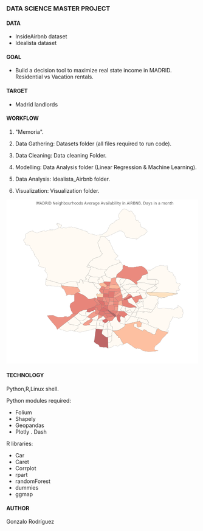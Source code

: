 

### DATA SCIENCE MASTER PROJECT 

#### DATA
- InsideAirbnb dataset
- Idealista dataset

#### GOAL

- Build a decision tool to maximize real state income in MADRID. Residential vs Vacation rentals.

#### TARGET

- Madrid landlords

#### WORKFLOW
1) "Memoria".

2) Data Gathering:  Datasets folder (all files required to run code).

3) Data Cleaning:   Data cleaning Folder.

4) Modelling:       Data Analysis folder (Linear Regression & Machine Learning).

5) Data Analysis:   Idealista_Airbnb folder.

6) Visualization:   Visualization folder.

![](https://github.com/penadorada/TFM/blob/master/VISUALIZATION/choro2.png)

#### TECHNOLOGY

Python,R,Linux shell.

Python modules required:
- Folium 
- Shapely
- Geopandas
- Plotly
. Dash

R libraries:
- Car
- Caret
- Corrplot
- rpart
- randomForest
- dummies
- ggmap

#### AUTHOR
Gonzalo Rodríguez










